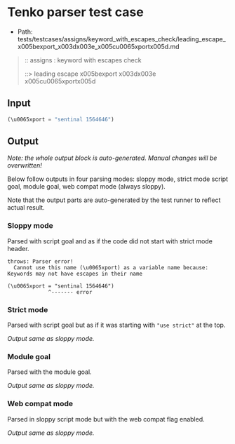 # Tenko parser test case

- Path: tests/testcases/assigns/keyword_with_escapes_check/leading_escape_x005bexport_x003dx003e_x005cu0065xportx005d.md

> :: assigns : keyword with escapes check
>
> ::> leading escape x005bexport x003dx003e x005cu0065xportx005d

## Input

`````js
(\u0065xport = "sentinal 1564646")
`````

## Output

_Note: the whole output block is auto-generated. Manual changes will be overwritten!_

Below follow outputs in four parsing modes: sloppy mode, strict mode script goal, module goal, web compat mode (always sloppy).

Note that the output parts are auto-generated by the test runner to reflect actual result.

### Sloppy mode

Parsed with script goal and as if the code did not start with strict mode header.

`````
throws: Parser error!
  Cannot use this name (\u0065xport) as a variable name because: Keywords may not have escapes in their name

(\u0065xport = "sentinal 1564646")
             ^------- error
`````

### Strict mode

Parsed with script goal but as if it was starting with `"use strict"` at the top.

_Output same as sloppy mode._

### Module goal

Parsed with the module goal.

_Output same as sloppy mode._

### Web compat mode

Parsed in sloppy script mode but with the web compat flag enabled.

_Output same as sloppy mode._
